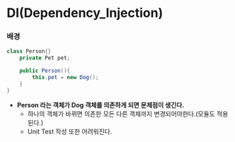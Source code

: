 # DI(Dependency_Injection)

### 배경

```java
class Person{}
    private Pet pet;

    public Person(){
        this.pet = new Dog();
    }
}
```
+ **Person 라는 객체가 Dog 객체를 의존하게 되면 문제점이 생긴다.**
    + 하나의 객체가 바뀌면 의존한 모든 다른 객체까지 변경되어야한다.(모듈도 적용된다.)
    + Unit Test 작성 또한 어려워진다.